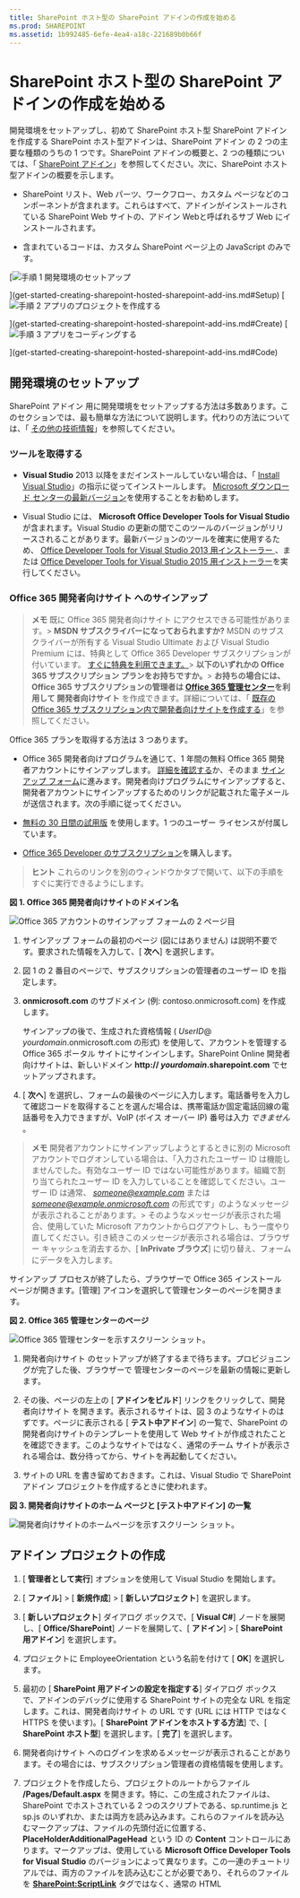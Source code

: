 ```yaml
---
title: SharePoint ホスト型の SharePoint アドインの作成を始める
ms.prod: SHAREPOINT
ms.assetid: 1b992485-6efe-4ea4-a18c-221689b0b66f
---
```



# SharePoint ホスト型の SharePoint アドインの作成を始める
開発環境をセットアップし、初めて SharePoint ホスト型 SharePoint アドイン を作成する
SharePoint ホスト型アドインは、SharePoint アドイン の 2 つの主要な種類のうちの 1 つです。SharePoint アドインの概要と、2 つの種類については、「 [SharePoint アドイン](sharepoint-add-ins.md)」を参照してください。次に、SharePoint ホスト型アドインの概要を示します。





- SharePoint リスト、Web パーツ、ワークフロー、カスタム ページなどのコンポーネントが含まれます。これらはすべて、アドインがインストールされている SharePoint Web サイトの、アドイン Webと呼ばれるサブ Web にインストールされます。


- 含まれているコードは、カスタム SharePoint ページ上の JavaScript のみです。



 [![手順 1 開発環境のセットアップ](images/6d3bbe0a-399e-4747-9e1a-01d42954ce32.png)



](get-started-creating-sharepoint-hosted-sharepoint-add-ins.md#Setup) [![手順 2 アプリのプロジェクトを作成する](images/d69871f6-c503-463b-bf96-4b6d7306c313.png)



](get-started-creating-sharepoint-hosted-sharepoint-add-ins.md#Create) [![手順 3 アプリをコーディングする](images/e5f8a9a2-e5fb-42d1-b19a-300178c626fb.png)



](get-started-creating-sharepoint-hosted-sharepoint-add-ins.md#Code)





## 開発環境のセットアップ
<a name="Setup"> </a>

SharePoint アドイン 用に開発環境をセットアップする方法は多数あります。このセクションでは、最も簡単な方法について説明します。代わりの方法については、「 [その他の技術情報](#bk_addresources)」を参照してください。




### ツールを取得する


- **Visual Studio** 2013 以降をまだインストールしていない場合は、「 [Install Visual Studio](http://msdn.microsoft.com/library/da049020-cfda-40d7-8ff4-7492772b620f.aspx)」の指示に従ってインストールします。 [Microsoft ダウンロード センターの最新バージョン](https://www.visualstudio.com/downloads/download-visual-studio-vs)を使用することをお勧めします。


- Visual Studio には、 **Microsoft Office Developer Tools for Visual Studio** が含まれます。Visual Studio の更新の間でこのツールのバージョンがリリースされることがあります。最新バージョンのツールを確実に使用するため、 [Office Developer Tools for Visual Studio 2013 用インストーラー ](http://aka.ms/OfficeDevToolsForVS2013)、または  [Office Developer Tools for Visual Studio 2015 用インストーラー](http://aka.ms/OfficeDevToolsForVS2015)を実行してください。



### Office 365 開発者向けサイト へのサインアップ
<a name="o365_signup"> </a>


> **メモ**
>  既に Office 365 開発者向けサイト にアクセスできる可能性があります。> **MSDN サブスクライバーになっておられますか?** MSDN のサブスクライバーが所有する Visual Studio Ultimate および Visual Studio Premium には、特典として Office 365 Developer サブスクリプションが付いています。 [すぐに特典を利用できます。](https://msdn.microsoft.com/subscriptions/manage/default.aspx)> **以下のいずれかの Office 365 サブスクリプション プランをお持ちですか。**> **お持ちの場合には、Office 365 サブスクリプションの管理者は  [Office 365 管理センター](https://portal.microsoftonline.com/admin/default.aspx)を利用して 開発者向けサイト** を作成できます。詳細については、「 [既存の Office 365 サブスクリプション内で開発者向けサイトを作成する](create-a-developer-site-on-an-existing-office-365-subscription.md)」を参照してください。 




Office 365 プランを取得する方法は 3 つあります。




- Office 365 開発者向けプログラムを通じて、1 年間の無料 Office 365 開発者アカウントにサインアップします。 [詳細を確認する](http://dev.office.com/devprogram)か、そのまま [サインアップ フォーム](https://profile.microsoft.com/RegSysProfileCenter/wizardnp.aspx?wizid=14b845d0-938c-45af-b061-f798fbb4d170)に進みます。開発者向けプログラムにサインアップすると、開発者アカウントにサインアップするためのリンクが記載された電子メールが送信されます。次の手順に従ってください。


-  [無料の 30 日間の試用版](https://portal.microsoftonline.com/Signup/MainSignUp.aspx?OfferId=6881A1CB-F4EB-4db3-9F18-388898DAF510&amp;DL=DEVELOPERPACK) を使用します。1 つのユーザー ライセンスが付属しています。


-  [Office 365 Developer のサブスクリプション](https://portal.microsoftonline.com/Signup/MainSignUp.aspx?OfferId=C69E7747-2566-4897-8CBA-B998ED3BAB88&amp;DL=DEVELOPERPACK)を購入します。



> **ヒント**
> これらのリンクを別のウィンドウかタブで開いて、以下の手順をすぐに実行できるようにします。 





**図 1. Office 365 開発者向けサイトのドメイン名**








![Office 365 アカウントのサインアップ フォームの 2 ページ目](images/ff384c69-56bf-4ceb-81c3-8b874e2407f0.png)












1. サインアップ フォームの最初のページ (図にはありません) は説明不要です。要求された情報を入力して、[ **次へ**] を選択します。


2. 図 1 の 2 番目のページで、サブスクリプションの管理者のユーザー ID を指定します。


3. **onmicrosoft.com** のサブドメイン (例: contoso.onmicrosoft.com) を作成します。

    サインアップの後で、生成された資格情報 ( _UserID_@ _yourdomain_.onmicrosoft.com の形式) を使用して、アカウントを管理する Office 365 ポータル サイトにサインインします。SharePoint Online 開発者向けサイトは、新しいドメイン **http:// _yourdomain_.sharepoint.com** でセットアップされます。


4. [ **次へ**] を選択し、フォームの最後のページに入力します。電話番号を入力して確認コードを取得することを選んだ場合は、携帯電話か固定電話回線の電話番号を入力できますが、VoIP (ボイス オーバー IP) 番号は入力 *できません*  。




> **メモ**
> 開発者アカウントにサインアップしようとするときに別の Microsoft アカウントでログオンしている場合は、「入力されたユーザー ID は機能しませんでした。有効なユーザー ID ではない可能性があります。組織で割り当てられたユーザー ID を入力していることを確認してください。ユーザー ID は通常、 *someone@example.com*  または *someone@example.onmicrosoft.com*  の形式です」のようなメッセージが表示されることがあります。> そのようなメッセージが表示された場合、使用していた Microsoft アカウントからログアウトし、もう一度やり直してください。引き続きこのメッセージが表示される場合は、ブラウザー キャッシュを消去するか、[ **InPrivate ブラウズ**] に切り替え、フォームにデータを入力します。 




サインアップ プロセスが終了したら、ブラウザーで Office 365 インストール ページが開きます。[管理] アイコンを選択して管理センターのページを開きます。




**図 2. Office 365 管理センターのページ**








![Office 365 管理センターを示すスクリーン ショット。](images/SP15_Office365AdminInset_border.png)








1. 開発者向けサイト のセットアップが終了するまで待ちます。プロビジョニングが完了した後、ブラウザーで 管理センターのページを最新の情報に更新します。


2. その後、ページの左上の [ **アドインをビルド**] リンクをクリックして、開発者向けサイト を開きます。表示されるサイトは、図 3 のようなサイトのはずです。ページに表示される [ **テスト中アドイン**] の一覧で、SharePoint の開発者向けサイトのテンプレートを使用して Web サイトが作成されたことを確認できます。このようなサイトではなく、通常のチーム サイトが表示される場合は、数分待ってから、サイトを再起動してください。


3. サイトの URL を書き留めておきます。これは、Visual Studio で SharePoint アドイン プロジェクトを作成するときに使われます。



**図 3. 開発者向けサイトのホーム ページと [テスト中アドイン] の一覧**








![開発者向けサイトのホームページを示すスクリーン ショット。](images/SP15_DeveloperSiteHome_border.png)












## アドイン プロジェクトの作成
<a name="Create"> </a>


1. [ **管理者として実行**] オプションを使用して Visual Studio を開始します。


2. [ **ファイル**] > [ **新規作成**] > [ **新しいプロジェクト**] を選択します。


3. [ **新しいプロジェクト**] ダイアログ ボックスで、[ **Visual C#**] ノードを展開し、[ **Office/SharePoint**] ノードを展開して、[ **アドイン**] > [ **SharePoint 用アドイン**] を選択します。


4. プロジェクトに EmployeeOrientation という名前を付けて [ **OK**] を選択します。


5. 最初の [ **SharePoint 用アドインの設定を指定する**] ダイアログ ボックスで、アドインのデバッグに使用する SharePoint サイトの完全な URL を指定します。これは、開発者向けサイト の URL です (URL には HTTP ではなく HTTPS を使います)。[ **SharePoint アドインをホストする方法**] で、[ **SharePoint ホスト型**] を選択します。[ **完了**] を選択します。


6. 開発者向けサイト へのログインを求めるメッセージが表示されることがあります。その場合には、サブスクリプション管理者の資格情報を使用します。


7. プロジェクトを作成したら、プロジェクトのルートからファイル **/Pages/Default.aspx** を開きます。特に、この生成されたファイルは、SharePoint でホストされている 2 つのスクリプトである、sp.runtime.js と sp.js のいずれか、または両方を読み込みます。これらのファイルを読み込むマークアップは、ファイルの先頭付近に位置する、 **PlaceHolderAdditionalPageHead** という ID の **Content** コントロールにあります。マークアップは、使用している **Microsoft Office Developer Tools for Visual Studio** のバージョンによって異なります。この一連のチュートリアルでは、両方のファイルを読み込むことが必要であり、それらのファイルを **<SharePoint:ScriptLink>** タグではなく、通常の HTML **<script>** タグで読み込むことが必要です。 **PlaceHolderAdditionalPageHead** コントロールの中の行 `<meta name="WebPartPageExpansion" content="full" />` の *すぐ上*  に、次の行があることをご確認ください。

 ```

<script type="text/javascript" src="/_layouts/15/sp.runtime.js"></script>
<script type="text/javascript" src="/_layouts/15/sp.js"></script> 

 ```


    次いで、2 ファイルのどちらかを読み込むマークアップが他にもないかファイルを検索し、重複するマークアップを削除します。ファイルを保存して閉じます。



## アドインのコーディング
<a name="Code"> </a>

初めての SharePoint ホスト型 SharePoint アドインの場合、従来の SharePoint 拡張 (ユーザー設定リストとリスト インスタンス) を含めます。




1. **ソリューション エクスプローラー**で、AppManifest.xml ファイルを開きます。


2. マニフェスト デザイナーが開くので、 **Title** フィールドの単語間にスペースを入れてEmployee Orientation とします ( **Name** フィールドは変更 *しない*  でください)。


3. ファイルを保存して閉じます。


4. **ソリューション エクスプローラー**でプロジェクトを右クリックして、[ **追加**] > [ **新しいフォルダー**] と選択します。フォルダーの名前を Lists とします。


5. 新しいフォルダーを右クリックして、[ **追加**] > [ **新しいアイテム**] と選択します。[ **新しいアイテムの追加**] ダイアログが **Office/SharePoint** ノードに対して開きます。


6. [ **リスト**] を選択します。名前を NewEmployeeOrientation として、[ **追加**] を選択します。


7. [ **SharePoint カスタマイズ ウィザード**] の [ **リストの設定を選択**] ページで、リストの表示名を既定の **NewEmployeeOrientation** のままにして、[ **カスタマイズ可能なリスト テンプレートおよびそのリスト インスタンスを作成**] オプション ボタンを選択します。続いて、ドロップダウン リストで [ **既定 (カスタム リスト)**] 、さらに [ **完了**] と選択します。


8. ウィザードによって **NewEmployeeOrientation** リスト テンプレートが作成され、 **NewEmployeeOrientationInstance** という名前の子リスト インスタンスが入ります。リスト デザイナーが開く場合があります。後ほど使用します。


9. **ソリューション エクスプローラー**で **NewEmployeeOrientationInstance** ノードがまだ展開されていない場合にはこの時点で展開し、リスト *インスタンス*  の子である elements.xml ファイルと、リスト *テンプレート*  の子である elements.xml ファイルをはっきりと区別できるようにします。

   **ソリューション エクスプローラー内の Lists ノード**



!\[子 NewEmployeeOrientation テンプレート使用してフォルダーを一覧表示します。このテンプレート自体、NewEmployeeOrientationInstance、elements.xml ファイル、および schema.xml ファイルの 3 つの子が含まれます。インスタンスには elements.xml という名前の子があります。](images/10e5d116-d24b-4a44-bfff-cfbf2f971b1e.PNG)





10. **NewEmployeeOrientation** リスト テンプレートの子である elements.xml を開きます。


11. **DisplayName** 属性 ( **Name** 属性ではありません) にスペースを追加し、"New Employee Orientation" と分かりやすくします。


12. **Description** 属性を"Orientation information about new employees" と設定します。


13. 他のすべての属性は既定のままにして、ファイルを保存して閉じます。


14. リスト デザイナーが開かない場合、 **ソリューション エクスプローラー**で **NewEmployeeOrientation** ノードを選択します。


15. デザイナーで [ **リスト**] タブを開きます。このタブを使用して、リスト  *インスタンス*  (リスト *テンプレート*  ではありません) の特定の値を設定します。ただし、一部の既定値はテンプレートから継承されます。


16. このタブの値を次のように変更します。

  - **タイトル**: New Employees in Seattle


  - **リストの URL**: Lists/NewEmployeesInSeattle


  - **説明**: The new employees in Seattle.



    チェックボックスは既定の状態のままにして、ファイルを保存してデザイナーを閉じます。


17. リスト インスタンスの名前が **ソリューション エクスプローラー**で古いままの場合があります。その場合、 **NewEmployeeOrientationInstance** のショートカット メニューを開いて [ **名前変更**] を選択し、NewEmployeesInSeattle という名前に変更します。


18. schema.xml ファイルを開きます。


19. **BaseViewID** 値が "0" の **View** 要素で、既存の **ViewFields** 要素を次のマークアップで置換します ( `Title` という名前の **FieldRef** にこの GUID を正確にそのまま使用してください)。

     *自動生成されたこの schema.xml ファイルでは想定外の場所に改行が示される場合があります。 **ViewFields** 要素の開始タグと終了タグの数が一致していることを確認してください。読みやすくするために改行を追加します。* 



 ```

<ViewFields>
  <FieldRef Name="Title" ID="{fa564e0f-0c70-4ab9-b863-0177e6ddd247}" DisplayName="Employee" />
 </ViewFields>
 ```

20. 引き続き schema.xml ファイルで、 **BaseViewID** 値が "1" の **View** 要素で、既存の **ViewFields** 要素を次のマークアップで置換します ( `LinkTitle` という名前の **FieldRef** にこの GUID を正確にそのまま使用してください)。

 ```

<ViewFields>
  <FieldRef Name="LinkTitle" ID="{82642ec8-ef9b-478f-acf9-31f7d45fbc31}" DisplayName="Employee" />
</ViewFields>
 ```

21. schema.xml ファイルを保存して閉じます。


22. リスト  *インスタンス* **NewEmployeesInSeattle** の子である elements.xml ファイル (リスト *テンプレート* **NewEmployeeOrientation** の子である elements.xml ではありません) を開きます。


23. このファイルでは、いくらかの初期データをリストに取り込みます。これを行うには、以下の **Data** 要素マークアップを **ListInstance** 要素の子要素として追加します。.

 ```

<Data>
  <Rows>
    <Row>
      <Field Name="Title">Tom Higginbotham</Field>
    </Row>
    <Row>
      <Field Name="Title">Satomi Hayakawa</Field>
    </Row>
    <Row>
      <Field Name="Title">Cassi Hicks</Field>
    </Row>
    <Row>
      <Field Name="Title">Lertchai Treetawatchaiwong</Field>
    </Row>
  </Rows>
</Data>
 ```

24. ファイルを保存して閉じます。


25. **ソリューション エクスプローラー**で **Feature1** をダブルクリックしてフィーチャー デザイナーを開きます。デザイナーで [ **タイトル**] を New Employee Orientation Components に、[ **説明**] を Lists and other components for getting employees oriented to the company に設定します。ファイルを保存して、デザイナーを閉じます。


26. **ソリューション エクスプローラー**の **Feature1** が自動的に名前変更されない場合、ショートカット メニューを開いて [ **名前変更**] を選択し、NewEmployeeOrientationComponents に変更します。


27. Default.aspx ファイルを開きます。


28. ID が **PlaceHolderPageTitleInTitleArea** の ASP.NET **Content** 要素を検索します。既定の文字列 "Page Title" を "New Employees by Location" に置き換えます。


29. ID が **PlaceHolderMain** の ASP.NET **Content** 要素を検索します。そのコンテンツを次のマークアップに *置き換えます*  。 ` _spPageContextInfo` は、SharePoint が自動的にページに組み込む JavaScript オブジェクトです。その `webAbsoluteUrl` プロパティによって、アドイン Web の URL が返されます。

 ```XML

<p><asp:HyperLink runat="server"
    NavigateUrl="JavaScript:window.location = _spPageContextInfo.webAbsoluteUrl + '/Lists/NewEmployeesInSeattle/AllItems.aspx';" 
    Text="New Employees in Seattle" /></p>

 ```


## アドインの実行とリストのテスト
<a name="Code"> </a>






1. F5 キーを使用して、アドインを展開して実行します。Visual Studio によって、アドインの一時的なインストール環境が SharePoint テスト サイトに作成され、アドインがすぐに実行されます (インストール済みの SharePoint アドイン をエンド ユーザーが実行する方法については、 [次の手順](#Nextsteps)をご覧ください)。


2. アドインの既定のページが開いたら、[ **New Employees in Seattle**] リンクを選択してユーザー設定リストのインスタンスを開きます。

   **既定のページとリスト ビュー ページ**



!\[「地域ごとの新入社員」というタイトルのアドインの既定のページが表示されています。「シアトルの新入社員」というラベルのリンクがあります。このリンクからの矢印は、一覧のリスト ビュー ページを指します。「シアトルの新入社員」というタイトルで、下に一覧が表示されます。](images/9dc5cefe-083a-4807-bee6-473001f23db9.png)





3. リストでアイテムの追加および削除を行います。


4. デバッグ セッションを終了するには、ブラウザー ウィンドウを閉じるか、Visual Studio でデバッグを停止します。F5 を押すたびに、Visual Studio によって、旧バージョンのアドインが取り消され、最新バージョンのアドインがインストールされます。


5. このアドインおよび他の記事の Visual Studio ソリューションを操作し、それが終了したら前回のアドインを取り消すとよいでしょう。 **ソリューション エクスプローラー**のプロジェクトを右クリックして、[ **取り消し**] を選択します。



## 
<a name="Nextsteps"> </a>

現時点では、リスト内にそれほど多くのオリエンテーション情報は含まれていません。このシリーズの後ほどの記事で情報を追加します。ただし、こコーディングはしばらく中断し、れから SharePoint アドイン の展開方法について「 [SharePoint 用の SharePoint ホスト型アドインを展開してインストールする](deploy-and-install-a-sharepoint-hosted-sharepoint-add-in.md)」で取り上げます。





